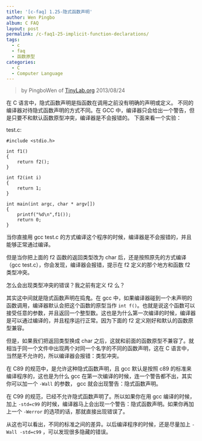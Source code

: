 ```yaml
---
title: '[c-faq] 1.25-隐式函数声明'
author: Wen Pingbo
album: C FAQ
layout: post
permalink: /c-faq1-25-implicit-function-declarations/
tags:
  - c
  - faq
  - 函数原型
categories:
  - C
  - Computer Language
---
```


> by PingboWen of [TinyLab.org](http://tinylab.org)
> 2013/08/24

在 C 语言中，隐式函数声明是指函数在调用之前没有明确的声明或定义。   不同的编译器对待隐式函数声明的方式不同。在 GCC 中，编译器只会给出一个警告，但是只要不和默认函数原型冲突，编译器是不会报错的。   下面来看一个实验：

test.c: 

    #include <stdio.h>
    
    int f1()
    {
    	return f2();
    }
    
    int f2(int i)
    {
    	return 1;
    }
    
    int main(int argc, char * argv[])
    {
    	printf("%d\n",f1());
    	return 0;
    }

当你直接用 gcc test.c 的方式编译这个程序的时候，编译器是不会报错的，并且能够正常通过编译。

但是当你把上面的 f2 函数的返回类型改为 char 后，还是按照原先的方式编译（gcc test.c），你会发现，编译器会报错，提示在 f2 定义的那个地方和函数 f2 类型冲突。

怎么会出现类型冲突的错误？我之前有定义 f2 么？

其实这中间就是隐式函数声明在捣鬼。在 gcc 中，如果编译器碰到一个未声明的函数调用，编译器默认会把这个函数的原型当作 `int f()`。也就是说这个函数可以接受任意的参数，并且返回一个整型数。这也是为什么第一次编译的时候，编译器是可以通过编译的，并且程序运行正常。因为下面的 f2 定义刚好和默认的函数原型兼容。

但是，如果我们把返回类型换成 char 之后，这就和前面的函数原型不兼容了。就相当于同一个文件中出现两个对同一个名字的不同的函数声明，这在 C 语言中，当然是不允许的，所以编译器会报错：类型冲突。

在 C89 的规范中，是允许这种隐式函数声明，且 gcc 默认是按照 c89 的标准来编译程序的，这也是为什么 gcc 在第一次编译的时候，连一个警告都不出，其实你可以加一个 `-Wall` 的参数， gcc 就会出现警告：隐式函数声明。

在 C99 的规范，已经不允许隐式函数声明了。所以如果你在用 gcc 编译的时候，加上 `-std=c99` 的时候，编译器马上会出现一个警告：隐式函数声明。如果你再加上一个 `-Werror` 的选项的话，那就直接出现错误了。

从这也可以看出，不同的标准之间的差异。以后编译程序的时候，还是尽量加上 `-Wall -std=c99` ，可以发现很多隐藏的错误。
